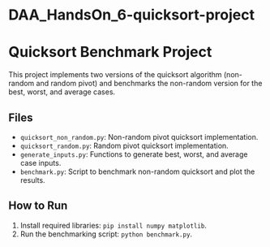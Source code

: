 # DAA_HandsOn_6-quicksort-project

# Quicksort Benchmark Project

This project implements two versions of the quicksort algorithm (non-random and random pivot) and benchmarks the non-random version for the best, worst, and average cases.

## Files
- `quicksort_non_random.py`: Non-random pivot quicksort implementation.
- `quicksort_random.py`: Random pivot quicksort implementation.
- `generate_inputs.py`: Functions to generate best, worst, and average case inputs.
- `benchmark.py`: Script to benchmark non-random quicksort and plot the results.

## How to Run
1. Install required libraries: `pip install numpy matplotlib`.
2. Run the benchmarking script: `python benchmark.py`.

